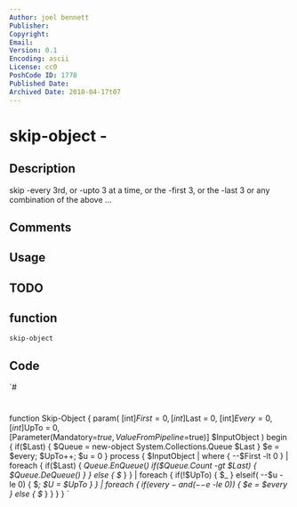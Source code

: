 ```yaml
---
Author: joel bennett
Publisher: 
Copyright: 
Email: 
Version: 0.1
Encoding: ascii
License: cc0
PoshCode ID: 1778
Published Date: 
Archived Date: 2010-04-17t07
---
```


# skip-object - 

## Description

skip -every 3rd, or -upto 3 at a time, or the -first 3, or the -last 3 or any combination of the above …

## Comments



## Usage



## TODO



## function

`skip-object`

## Code

`#
 #
 function Skip-Object {
 param( 
    [int]$First = 0, [int]$Last = 0, [int]$Every = 0, [int]$UpTo = 0,  
    [Parameter(Mandatory=$true,ValueFromPipeline=$true)]
    $InputObject
 )
 begin {
    if($Last) {
       $Queue = new-object System.Collections.Queue $Last
    }
    $e = $every; $UpTo++; $u = 0
 }
 process {
    $InputObject | where { --$First -lt 0 } | 
    foreach {
       if($Last) {
          $Queue.EnQueue($_)
          if($Queue.Count -gt $Last) { $Queue.DeQueue() }
       } else { $_ }
    } |
    foreach { 
       if(!$UpTo) { $_ } elseif( --$u -le 0) {  $_; $U = $UpTo }
    } |
    foreach { 
       if($every -and (--$e -le 0)) {  $e = $every  } else { $_ } 
    }
 }
 }
`

